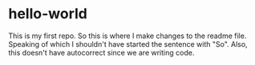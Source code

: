 # hello-world
This is my first repo.
So this is where I make changes to the readme file. Speaking of which I shouldn't have started the sentence with "So".
Also, this doesn't have autocorrect since we are writing code.
